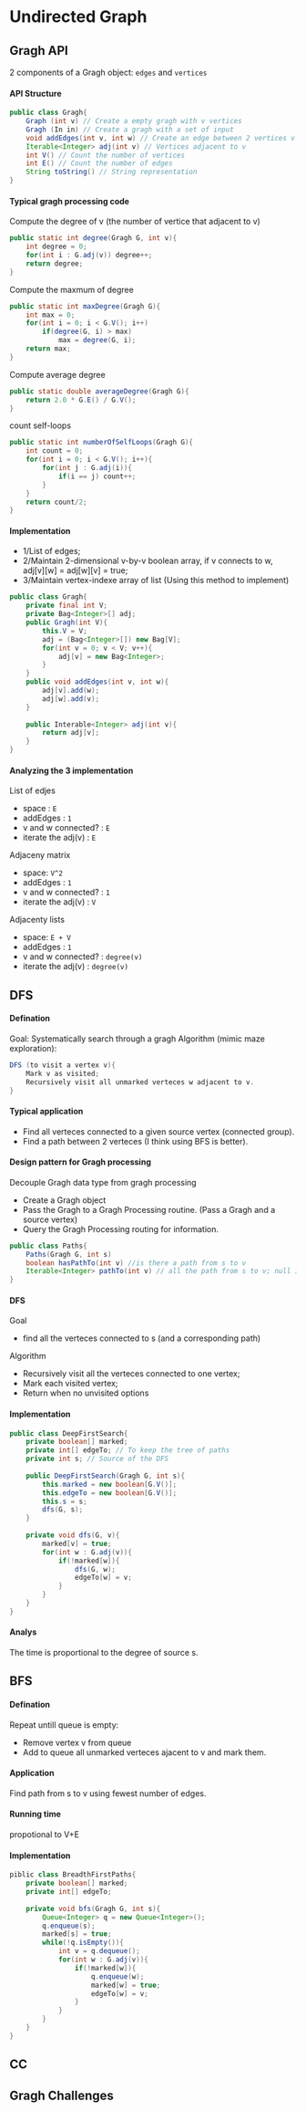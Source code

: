 # Undirected Graph
## Gragh API
2 components of a Gragh object: `edges` and `vertices`
#### API Structure
```java
public class Gragh{
    Graph (int v) // Create a empty gragh with v vertices
    Gragh (In in) // Create a gragh with a set of input
    void addEdges(int v, int w) // Create an edge between 2 vertices v and w
    Iterable<Integer> adj(int v) // Vertices adjacent to v
    int V() // Count the number of vertices
    int E() // Count the number of edges
    String toString() // String representation
}
```
#### Typical gragh processing code
Compute the degree of v (the number of vertice that adjacent to v)
```java
public static int degree(Gragh G, int v){
    int degree = 0;
    for(int i : G.adj(v)) degree++;
    return degree;
}
```
Compute the maxmum of degree
```java
public static int maxDegree(Gragh G){
    int max = 0;
    for(int i = 0; i < G.V(); i++)
        if(degree(G, i) > max)
            max = degree(G, i);
    return max;
}
```
Compute average degree
```java
public static double averageDegree(Gragh G){
    return 2.0 * G.E() / G.V();
}
```
count self-loops
```java
public static int numberOfSelfLoops(Gragh G){
    int count = 0;
    for(int i = 0; i < G.V(); i++){
        for(int j : G.adj(i)){
            if(i == j) count++;
        }
    }
    return count/2;
}
```
#### Implementation
- 1/List of edges;
- 2/Maintain 2-dimensional v-by-v boolean array, if v connects to w, adj[v][w] = adj[w][v] = true;
- 3/Maintain vertex-indexe array of list (Using this method to implement)
```java
public class Gragh{
    private final int V;
    private Bag<Integer>[] adj;
    public Gragh(int V){
        this.V = V;
        adj = (Bag<Integer>[]) new Bag[V];
        for(int v = 0; v < V; v++){
            adj[v] = new Bag<Integer>;
        }
    }
    public void addEdges(int v, int w){
        adj[v].add(w);
        adj[w].add(v);
    }
    
    public Interable<Integer> adj(int v){
        return adj[v];
    }
}
```
#### Analyzing the 3 implementation
List of edjes
- space : `E`
- addEdges : `1`
- v and w connected? : `E`
- iterate the adj(v) : `E`

Adjaceny matrix
- space: `V^2`
- addEdges : `1`
- v and w connected? : `1`
- iterate the adj(v) : `V`

Adjacenty lists
- space: `E + V`
- addEdges : `1`
- v and w connected? : `degree(v)`
- iterate the adj(v) : `degree(v)`
## DFS
#### Defination
Goal: Systematically search through a gragh
Algorithm (mimic maze exploration):
```java
DFS (to visit a vertex v){
    Mark v as visited;
    Recursively visit all unmarked verteces w adjacent to v.
}
```
#### Typical application
- Find all verteces connected to a given source vertex (connected group).
- Find a path between 2 verteces (I think using BFS is better).

#### Design pattern for Gragh processing
Decouple Gragh data type from gragh processing
- Create a Gragh object
- Pass the Gragh to a Gragh Processing routine. (Pass a Gragh and a source vertex)
- Query the Gragh Processing routing for information.
```java
public class Paths{
    Paths(Gragh G, int s)
    boolean hasPathTo(int v) //is there a path from s to v
    Iterable<Integer> pathTo(int v) // all the path from s to v; null if no such path
}
```

#### DFS
Goal
- find all the verteces connected to s (and a corresponding path)

Algorithm 
- Recursively visit all the verteces connected to one vertex;
- Mark each visited vertex;
- Return when no unvisited options

#### Implementation
```java
public class DeepFirstSearch{
    private boolean[] marked;
    private int[] edgeTo; // To keep the tree of paths
    private int s; // Source of the DFS
    
    public DeepFirstSearch(Gragh G, int s){
        this.marked = new boolean[G.V()];
        this.edgeTo = new boolean[G.V()];
        this.s = s;
        dfs(G, s);
    }
    
    private void dfs(G, v){
        marked[v] = true;
        for(int w : G.adj(v)){
            if(!marked[w]){
                dfs(G, w);
                edgeTo[w] = v;
            }
        }
    }
}
```
#### Analys
The time is proportional to the degree of source s.
## BFS
#### Defination
Repeat untill queue is empty:
- Remove vertex v from queue
- Add to queue all unmarked verteces ajacent to v and mark them.
#### Application
Find path from s to v using fewest number of edges.
#### Running time
propotional to V+E
#### Implementation
```java
piblic class BreadthFirstPaths{
    private boolean[] marked;
    private int[] edgeTo;
    
    private void bfs(Gragh G, int s){
        Queue<Integer> q = new Queue<Integer>();
        q.enqueue(s);
        marked[s] = true;
        while(!q.isEmpty()){
            int v = q.dequeue();
            for(int w : G.adj(v)){
                if(!marked[w]){
                    q.enqueue(w);
                    marked[w] = true;
                    edgeTo[w] = v;
                }
            }
        }
    }
}
```
## CC
## Gragh Challenges
